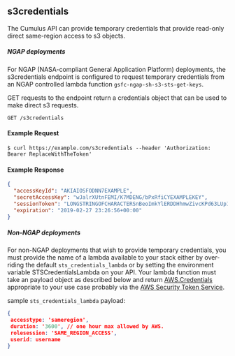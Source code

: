 ## s3credentials

The Cumulus API can provide temporary credentials that provide read-only direct same-region access to s3 objects.

##### NGAP deployments
For NGAP (NASA-compliant General Application Platform) deployments, the s3credentials endpoint is configured to request temporary credentials from an NGAP controlled lambda function `gsfc-ngap-sh-s3-sts-get-keys`.


GET requests to the endpoint return a credentials object that can be used to make direct s3 requests.

```endpoint
GET /s3credentials
```

#### Example Request
```curl
$ curl https://example.com/s3credentials --header 'Authorization: Bearer ReplaceWithTheToken'
```

#### Example Response
```json
{
  "accessKeyId": "AKIAIOSFODNN7EXAMPLE",
  "secretAccessKey": "wJalrXUtnFEMI/K7MDENG/bPxRfiCYEXAMPLEKEY",
  "sessionToken": "LONGSTRINGOFCHARACTERSnBeoImkYlERDDHhmwZivcKPd63LUp1uhuZ9bhhIHUjvt++hgRSk9HIMZDEHH9crnukckEZ+FGYrSiwndzjBQ==",
  "expiration": "2019-02-27 23:26:56+00:00"
}
```


##### Non-NGAP deployments

For non-NGAP deployments that wish to provide temporary credentials, you must provide the name of a lambda available to your stack either by over-riding the default `sts_credentials_lambda` or by setting the environment variable STSCredentialsLambda on your API.  Your lambda function must take an payload object as described below and return [AWS.Credentials](https://docs.aws.amazon.com/AWSJavaScriptSDK/latest/AWS/Credentials.html) appropriate to your use case probably via the [AWS Security Token Service](https://docs.aws.amazon.com/STS/latest/APIReference/Welcome.html).

sample `sts_credentials_lambda` payload:
```json
{
 accesstype: 'sameregion',
 duration: '3600', // one hour max allowed by AWS.
 rolesession: 'SAME_REGION_ACCESS',
 userid: username
}
```
